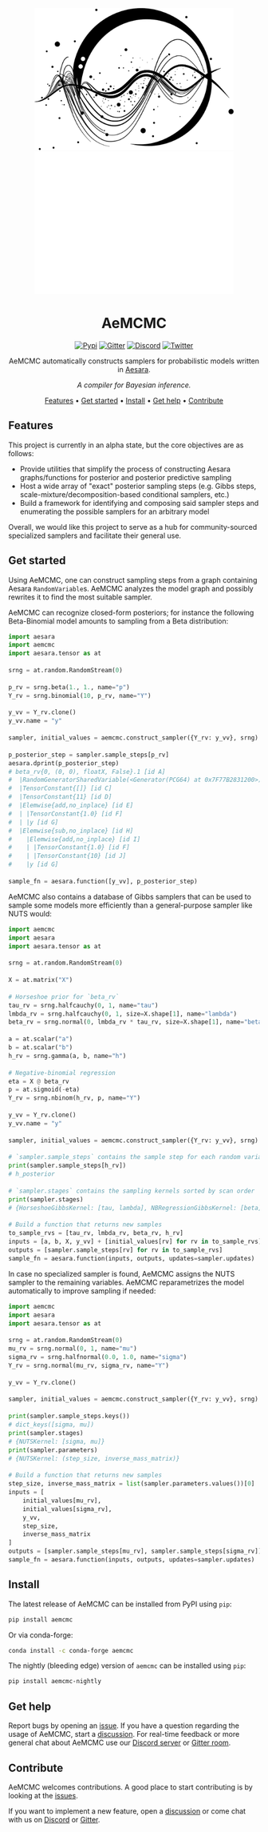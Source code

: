 <div align="center">


<img src="./docs/source/_static/aemcmc_logo.png#gh-light-mode-only" alt="AeMCMC Logo Dark" width=400></img>
<img src="./docs/source/_static/aemcmc_logo_dark.png#gh-dark-mode-only" alt="AeMCMC Logo Dark" width=400></img>

# AeMCMC

[![Pypi][pypi-badge]][pypi]
[![Gitter][gitter-badge]][gitter]
[![Discord][discord-badge]][discord]
[![Twitter][twitter-badge]][twitter]

AeMCMC automatically constructs samplers for probabilistic models written in [Aesara](https://github.com/aesara-devs/aesara).

*A compiler for Bayesian inference.*

[Features](#features) •
[Get started](#get-started) •
[Install](#install) •
[Get help](#get-help) •
[Contribute](#contribute)

</div>

## Features

This project is currently in an alpha state, but the core objectives are as follows:

- Provide utilities that simplify the process of constructing Aesara graphs/functions for posterior and posterior predictive sampling
- Host a wide array of "exact" posterior sampling steps (e.g. Gibbs steps, scale-mixture/decomposition-based conditional samplers, etc.)
- Build a framework for identifying and composing said sampler steps and enumerating the possible samplers for an arbitrary model

Overall, we would like this project to serve as a hub for community-sourced specialized samplers and facilitate their general use.

## Get started

Using AeMCMC, one can construct sampling steps from a graph containing Aesara
`RandomVariable`s. AeMCMC analyzes the model graph and possibly rewrites it
to find the most suitable sampler.

AeMCMC can recognize closed-form posteriors; for instance the following
Beta-Binomial model amounts to sampling from a Beta distribution:

``` python
import aesara
import aemcmc
import aesara.tensor as at

srng = at.random.RandomStream(0)

p_rv = srng.beta(1., 1., name="p")
Y_rv = srng.binomial(10, p_rv, name="Y")

y_vv = Y_rv.clone()
y_vv.name = "y"

sampler, initial_values = aemcmc.construct_sampler({Y_rv: y_vv}, srng)

p_posterior_step = sampler.sample_steps[p_rv]
aesara.dprint(p_posterior_step)
# beta_rv{0, (0, 0), floatX, False}.1 [id A]
#  |RandomGeneratorSharedVariable(<Generator(PCG64) at 0x7F77B2831200>) [id B]
#  |TensorConstant{[]} [id C]
#  |TensorConstant{11} [id D]
#  |Elemwise{add,no_inplace} [id E]
#  | |TensorConstant{1.0} [id F]
#  | |y [id G]
#  |Elemwise{sub,no_inplace} [id H]
#    |Elemwise{add,no_inplace} [id I]
#    | |TensorConstant{1.0} [id F]
#    | |TensorConstant{10} [id J]
#    |y [id G]

sample_fn = aesara.function([y_vv], p_posterior_step)
```


AeMCMC also contains a database of Gibbs samplers that can be used to sample
some models more efficiently than a general-purpose sampler like NUTS
would:

``` python
import aemcmc
import aesara
import aesara.tensor as at

srng = at.random.RandomStream(0)

X = at.matrix("X")

# Horseshoe prior for `beta_rv`
tau_rv = srng.halfcauchy(0, 1, name="tau")
lmbda_rv = srng.halfcauchy(0, 1, size=X.shape[1], name="lambda")
beta_rv = srng.normal(0, lmbda_rv * tau_rv, size=X.shape[1], name="beta")

a = at.scalar("a")
b = at.scalar("b")
h_rv = srng.gamma(a, b, name="h")

# Negative-binomial regression
eta = X @ beta_rv
p = at.sigmoid(-eta)
Y_rv = srng.nbinom(h_rv, p, name="Y")

y_vv = Y_rv.clone()
y_vv.name = "y"

sampler, initial_values = aemcmc.construct_sampler({Y_rv: y_vv}, srng)

# `sampler.sample_steps` contains the sample step for each random variable
print(sampler.sample_steps[h_rv])
# h_posterior

# `sampler.stages` contains the sampling kernels sorted by scan order
print(sampler.stages)
# {HorseshoeGibbsKernel: [tau, lambda], NBRegressionGibbsKernel: [beta], DispersionGibbsKernel: [h]}

# Build a function that returns new samples
to_sample_rvs = [tau_rv, lmbda_rv, beta_rv, h_rv]
inputs = [a, b, X, y_vv] + [initial_values[rv] for rv in to_sample_rvs]
outputs = [sampler.sample_steps[rv] for rv in to_sample_rvs]
sample_fn = aesara.function(inputs, outputs, updates=sampler.updates)
```

In case no specialized sampler is found, AeMCMC assigns the NUTS sampler to the
remaining variables. AeMCMC reparametrizes the model automatically to improve
sampling if needed:

``` python
import aemcmc
import aesara
import aesara.tensor as at

srng = at.random.RandomStream(0)
mu_rv = srng.normal(0, 1, name="mu")
sigma_rv = srng.halfnormal(0.0, 1.0, name="sigma")
Y_rv = srng.normal(mu_rv, sigma_rv, name="Y")

y_vv = Y_rv.clone()

sampler, initial_values = aemcmc.construct_sampler({Y_rv: y_vv}, srng)

print(sampler.sample_steps.keys())
# dict_keys([sigma, mu])
print(sampler.stages)
# {NUTSKernel: [sigma, mu]}
print(sampler.parameters)
# {NUTSKernel: (step_size, inverse_mass_matrix)}

# Build a function that returns new samples
step_size, inverse_mass_matrix = list(sampler.parameters.values())[0]
inputs = [
    initial_values[mu_rv],
    initial_values[sigma_rv],
    y_vv,
    step_size,
    inverse_mass_matrix
]
outputs = [sampler.sample_steps[mu_rv], sampler.sample_steps[sigma_rv]]
sample_fn = aesara.function(inputs, outputs, updates=sampler.updates)
```



## Install

The latest release of AeMCMC can be installed from PyPI using `pip`:

``` bash
pip install aemcmc
```

Or via conda-forge:

``` bash
conda install -c conda-forge aemcmc
```

The nightly (bleeding edge) version of `aemcmc` can be installed using `pip`:

``` bash
pip install aemcmc-nightly
```

## Get help

Report bugs by opening an [issue][issues]. If you have a question regarding the usage of AeMCMC, start a [discussion][discussions]. For real-time feedback or more general chat about AeMCMC use our [Discord server][discord] or [Gitter room][gitter].

## Contribute

AeMCMC welcomes contributions. A good place to start contributing is by looking at the [issues][issues].

If you want to implement a new feature, open a [discussion][discussions] or come chat with us on [Discord][discord] or [Gitter][gitter].


[contributors]: https://github.com/aesara-devs/aemcmc/graphs/contributors
[contributors-badge]: https://img.shields.io/github/contributors/aesara-devs/aemcmc?style=flat-square&logo=github&logoColor=white&color=ECEFF4
[discussions]: https://github.com/aesara-devs/aemcmc/discussions
[documentation-examples]: https://aemcmc.readthedocs.io/en/latest/examples.html
[downloads-badge]: https://img.shields.io/pypi/dm/aemcmc?style=flat-square&logo=pypi&logoColor=white&color=8FBCBB
[discord]: https://discord.gg/h3sjmPYuGJ
[discord-badge]: https://img.shields.io/discord/1072170173785723041?color=81A1C1&logo=discord&logoColor=white&style=flat-square
[gitter]: https://gitter.im/aesara-devs/aemcmc
[gitter-badge]: https://img.shields.io/gitter/room/aesara-devs/aemcmc?color=81A1C1&logo=matrix&logoColor=white&style=flat-square
[issues]: https://github.com/aesara-devs/aemcmc/issues
[releases]: https://github.com/aesara-devs/aemcmc/releases
[twitter]: https://twitter.com/AesaraDevs
[twitter-badge]: https://img.shields.io/twitter/follow/AesaraDevs?style=social
[pypi]: https://pypi.org/project/aemcmc/
[pypi-badge]: https://img.shields.io/pypi/v/aemcmc?color=ECEFF4&logo=python&logoColor=white&style=flat-square
